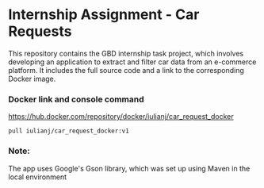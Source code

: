 # Internship Assignment - Car Requests
This repository contains the GBD internship task project, which involves developing an application to extract and filter car data from an e-commerce platform. It includes the full source code and a link to the corresponding Docker image.

### Docker link and console command
https://hub.docker.com/repository/docker/iulianj/car_request_docker

`pull iulianj/car_request_docker:v1`

### Note:
The app uses Google's Gson library, which was set up using Maven in the local environment
